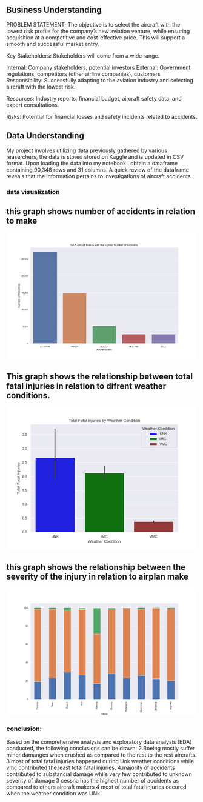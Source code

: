 ## Business Understanding
PROBLEM STATEMENT; The objective is to select the aircraft with the lowest risk profile for the company’s new aviation venture, while ensuring acquisition at a competitive and cost-effective price. This will support a smooth and successful market entry.

Key Stakeholders: Stakeholders will come from a wide range.

Internal: Company stakeholders, potential investors External: Government regulations, competitors (other airline companies), customers Responsibility: Successfully adapting to the aviation industry and selecting aircraft with the lowest risk.

Resources: Industry reports, financial budget, aircraft safety data, and expert consultations.

Risks: Potential for financial losses and safety incidents related to accidents.
## Data Understanding
My project involves utilizing data previously gathered by various reaserchers, the data is stored stored on Kaggle and is updated in CSV format. Upon loading the data into my notebook I obtain a dataframe containing 90,348 rows and 31 columns. A quick review of the dataframe reveals that the information pertains to investigations of aircraft accidents.
### data visualization
## this graph shows  number of accidents in relation to make
![Image_Alt](https://github.com/bonie99/dsc-phase-1-project-v3/blob/05c12491c4ec4c701639530586163bd8c8954b51/viz1.png)
## This graph shows the relationship between total fatal injuries in relation to difrent weather conditions.
![Image_Alt](https://github.com/bonie99/dsc-phase-1-project-v3/blob/26efb77744106622961ff4bea3a6a72e78c1f93e/viz2.png)
## this graph shows the relationship between the severity of the injury  in relation to airplan make
![Image_Alt](https://github.com/bonie99/dsc-phase-1-project-v3/blob/a6e2c01366f821d500de38947155cc703713a42f/viz3.png)
### conclusion:
Based on the comprehensive analysis and exploratory data analysis (EDA) conducted, the following conclusions can be drawn:
2.Boeing mostly suffer minor damanges when crushed as compared to the rest to the rest aircrafts. 3.most of total fatal injuries happened during Unk weather conditions while vmc contributed the least total fatal injuries. 4.majority of accidents contributed to substancial damage while very few contributed to unknown severity of damage
3 cessna has the highest number of accidents as compared to others aircraft makers
4 most of total  fatal injuries occured when the weather condition was UNk.
